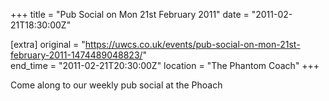 +++
title = "Pub Social on Mon 21st February 2011"
date = "2011-02-21T18:30:00Z"

[extra]
original = "https://uwcs.co.uk/events/pub-social-on-mon-21st-february-2011-1474489048823/"    
end_time = "2011-02-21T20:30:00Z"
location = "The Phantom Coach"
+++

Come along to our weekly pub social at the Phoach

